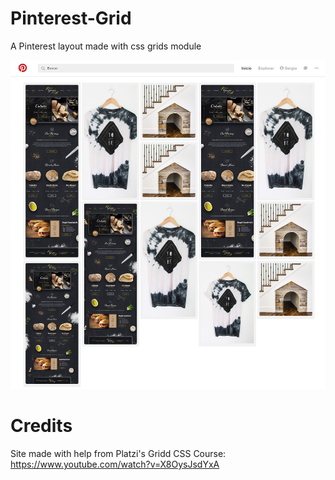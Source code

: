 # Pinterest-Grid
A Pinterest layout made with css grids module

![Screenshot](docs/screenshot.png)

# Credits
Site made with help from Platzi's Gridd CSS Course: https://www.youtube.com/watch?v=X8OysJsdYxA